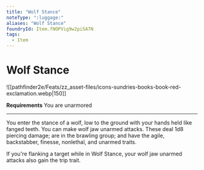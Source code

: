 ```yaml
---
title: "Wolf Stance"
noteType: ":luggage:"
aliases: "Wolf Stance"
foundryId: Item.fNOPVig9w2pi5A7N
tags:
  - Item
---
```


# Wolf Stance
![[pathfinder2e/Feats/zz_asset-files/icons-sundries-books-book-red-exclamation.webp|150]]

**Requirements** You are unarmored

* * *

You enter the stance of a wolf, low to the ground with your hands held like fanged teeth. You can make wolf jaw unarmed attacks. These deal 1d8 piercing damage; are in the brawling group; and have the agile, backstabber, finesse, nonlethal, and unarmed traits.

If you're flanking a target while in Wolf Stance, your wolf jaw unarmed attacks also gain the trip trait.
